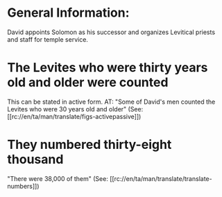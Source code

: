 # General Information:

David appoints Solomon as his successor and organizes Levitical priests and staff for temple service.

# The Levites who were thirty years old and older were counted

This can be stated in active form. AT: "Some of David's men counted the Levites who were 30 years old and older" (See: [[rc://en/ta/man/translate/figs-activepassive]])

# They numbered thirty-eight thousand

"There were 38,000 of them" (See: [[rc://en/ta/man/translate/translate-numbers]])